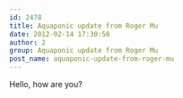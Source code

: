 ```yaml
---
id: 2478
title: Aquaponic update from Roger Mu
date: 2012-02-14 17:30:58
author: 2
group: Aquaponic update from Roger Mu
post_name: aquaponic-update-from-roger-mu
---
```


Hello, how are you?